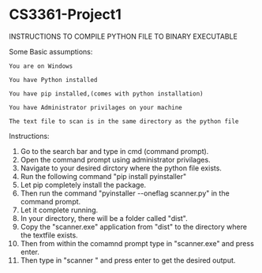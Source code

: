 # CS3361-Project1

INSTRUCTIONS TO COMPILE PYTHON FILE TO BINARY EXECUTABLE
  
  Some Basic assumptions:
    
    You are on Windows
    
    You have Python installed
    
    You have pip installed,(comes with python installation)
    
    You have Administrator privilages on your machine
    
    The text file to scan is in the same directory as the python file
   
   Instructions:
   
   1. Go to the search bar and type in cmd (command prompt).
   2. Open the command prompt using administrator privilages.
   3. Navigate to your desired dirctory where the python file exists.
   4. Run the following command "pip install pyinstaller"
   5. Let pip completely install the package.
   6. Then run the command "pyinstaller --oneflag scanner.py" in the command prompt.
   7. Let it complete running.
   8. In your directory, there will be a folder called "dist".
   9. Copy the "scanner.exe" application from "dist" to the directory where the textfile exists.
   10. Then from within the comamnd prompt type in "scanner.exe" and press enter.
   11. Then type in "scanner <filename>" and press enter to get the desired output.
